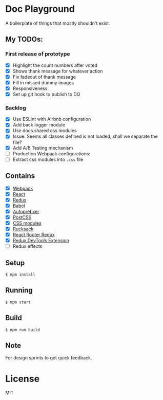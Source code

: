 
# Doc Playground

A boilerplate of things that mostly shouldn't exist.

## My TODOs:

### First release of prototype

- [x] Highlight the count numbers after voted
- [x] Shows thank message for whatever action
- [x] Fix fadeout of thank message
- [x] Fill in missed dummy images
- [x] Responsiveness
- [x] Set up git hook to publish to DO

### Backlog

- [x] Use ESLint with Airbnb configuration
- [x] Add back logger module
- [x] Use docs.shared css modules
- [x] Issue: Seems all classes defined is not loaded, shall we separate the file?
- [x] Add A/B Testing mechanism
- [ ] Production Webpack configurations:
- [ ] Extract css modules into `.css` file

## Contains

- [x] [Webpack](https://webpack.github.io)
- [x] [React](https://facebook.github.io/react/)
- [x] [Redux](https://github.com/reactjs/redux)
- [x] [Babel](https://babeljs.io/)
- [x] [Autoprefixer](https://github.com/postcss/autoprefixer)
- [x] [PostCSS](https://github.com/postcss/postcss)
- [x] [CSS modules](https://github.com/outpunk/postcss-modules)
- [x] [Rucksack](http://simplaio.github.io/rucksack/docs)
- [x] [React Router Redux](https://github.com/reactjs/react-router-redux)
- [x] [Redux DevTools Extension](https://github.com/zalmoxisus/redux-devtools-extension)
- [ ] Redux effects

## Setup

```
$ npm install
```

## Running

```
$ npm start
```

## Build

```
$ npm run build
```

## Note

For design sprints to get quick feedback.

# License

MIT

